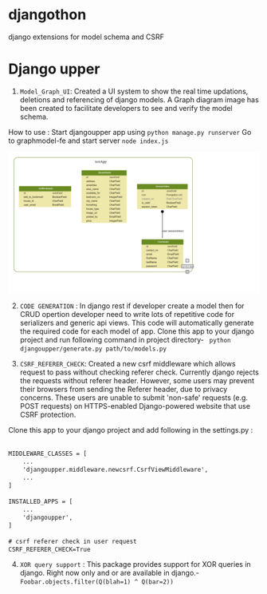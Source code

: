 # djangothon
django extensions for model schema and CSRF


# Django upper
1. `Model_Graph_UI`: Created a UI system to show the real time updations, deletions and referencing of django models. A Graph diagram image has been created to facilitate developers to see and verify the model schema.

How to use :
Start djangoupper app using ``` python manage.py runserver ```
Go to graphmodel-fe and start server ``` node index.js ```


![Graph UI](djangoupper/Screenshot.png)

2. `CODE GENERATION` : In django rest if developer create a model then for CRUD opertion developer need to write lots of repetitive code for serializers and generic api views. This code will automatically generate the required code for each model of app.
Clone this app to your django project and run following command in project directory-
` python djangoupper/generate.py path/to/models.py`

3. `CSRF_REFERER_CHECK`: Created a new csrf middleware which allows request to pass without checking referer check. Currently django rejects the requests without referer header. However, some users may prevent their browsers from sending the Referer header, due to privacy concerns. These users are unable to submit 'non-safe' requests (e.g. POST requests) on HTTPS-enabled Django-powered website that use CSRF protection.

Clone this app to your django project and add following in the settings.py :

```

MIDDLEWARE_CLASSES = [
    ...
    'djangoupper.middleware.newcsrf.CsrfViewMiddleware',
    ...
]

INSTALLED_APPS = [
    ...
    'djangoupper',
]

# csrf referer check in user request
CSRF_REFERER_CHECK=True

```

4. `XOR query support` : This package provides support for XOR queries in django. Right now only and or are available in django.-
` Foobar.objects.filter(Q(blah=1) ^ Q(bar=2))`

